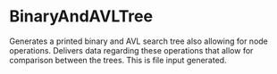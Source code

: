 # BinaryAndAVLTree
Generates a printed binary and AVL search tree also allowing for node operations. 
Delivers data regarding these operations that allow for comparison between the trees.
This is file input generated.
